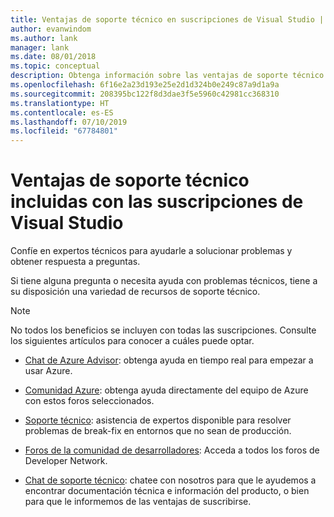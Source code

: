 ```yaml
---
title: Ventajas de soporte técnico en suscripciones de Visual Studio | Microsoft Docs
author: evanwindom
ms.author: lank
manager: lank
ms.date: 08/01/2018
ms.topic: conceptual
description: Obtenga información sobre las ventajas de soporte técnico que incluyen las suscripciones de Visual Studio.
ms.openlocfilehash: 6f16e2a23d193e25e2d1d324b0e249c87a9d1a9a
ms.sourcegitcommit: 208395bc122f8d3dae3f5e5960c42981cc368310
ms.translationtype: HT
ms.contentlocale: es-ES
ms.lasthandoff: 07/10/2019
ms.locfileid: "67784801"
---
```

# <a name="technical-support-benefits-included-with-visual-studio-subscriptions"></a>Ventajas de soporte técnico incluidas con las suscripciones de Visual Studio

Confíe en expertos técnicos para ayudarle a solucionar problemas y obtener respuesta a preguntas.

Si tiene alguna pregunta o necesita ayuda con problemas técnicos, tiene a su disposición una variedad de recursos de soporte técnico.

> [!NOTE]
> No todos los beneficios se incluyen con todas las suscripciones.  Consulte los siguientes artículos para conocer a cuáles puede optar.

- [Chat de Azure Advisor](vs-azure-advisory-chat.md): obtenga ayuda en tiempo real para empezar a usar Azure.

- [Comunidad Azure](vs-azure-community.md): obtenga ayuda directamente del equipo de Azure con estos foros seleccionados.

- [Soporte técnico](vs-tech-support.md): asistencia de expertos disponible para resolver problemas de break-fix en entornos que no sean de producción.

- [Foros de la comunidad de desarrolladores](vs-priority-support.md): Acceda a todos los foros de Developer Network. 

- [Chat de soporte técnico](vs-concierge-chat.md): chatee con nosotros para que le ayudemos a encontrar documentación técnica e información del producto, o bien para que le informemos de las ventajas de suscribirse.
